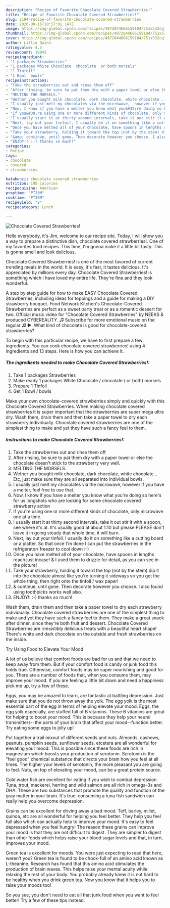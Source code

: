 ```yaml
---
description: "Recipe of Favorite Chocolate Covered Strawberries!"
title: "Recipe of Favorite Chocolate Covered Strawberries!"
slug: 2194-recipe-of-favorite-chocolate-covered-strawberries
date: 2020-08-16T10:57:01.147Z
image: https://img-global.cpcdn.com/recipes/4872044666159104/751x532cq70/chocolate-covered-strawberries-recipe-main-photo.jpg
thumbnail: https://img-global.cpcdn.com/recipes/4872044666159104/751x532cq70/chocolate-covered-strawberries-recipe-main-photo.jpg
cover: https://img-global.cpcdn.com/recipes/4872044666159104/751x532cq70/chocolate-covered-strawberries-recipe-main-photo.jpg
author: Lillie Quinn
ratingvalue: 4.4
reviewcount: 18041
recipeingredient:
- "1 packages Strawberries"
- "1 packages White Chocolate  chocolate  or both morsels"
- "1 Tinfoil"
- "1 Bowl  bowls"
recipeinstructions:
- "Take the strawberries out and rinse them off"
- "After rinsing, be sure to pat them dry with a paper towel or else the chocolate doesn&#39;t stick to the strawberry very well."
- "MELTING THE MORSELS."
- "Wether you bought milk chocolate, dark chocolate, white chocolate .. Etc, just make sure they are all separated into individual bowls."
- "I usually just melt my chocolates via the microwave,  however if you have a melter, feel free to use that."
- "Now, I know if you have a melter you know what you&#39;re doing so here&#39;s for us longshots who are looking for some chocolate covered strawberry action"
- "If you&#39;re using one or more different kinds of chocolate, only microwave one at a time."
- "I usually start it at thirty second intervals, take it out stir it with a spoon, see where it&#39;s at. It&#39;s usually good at about 1:10 but please PLEASE don&#39;t leave it in going steady that whole time, it will burn."
- "Next, lay out your tinfoil. I usually do it on something like a cutting board or a platter. So that once I&#39;m done I can put the strawberries in the refrigerator/ freezer to cool down :-)"
- "Once you have melted all of your chocolate, have spoons in lengths reach just incase! &amp; I used them to drizzle for detail, as you can see in the picture!"
- "Take your strawberry, holding it toward the top (not by the stem) dip it into the chocolate almost like you&#39;re turning it sideways so you get the whole thing, then right onto the tinfoil / wax paper!"
- "&amp; continue, until gone. Then decorate however you choose. I also found using toothpicks works well also."
- "ENJOY!! :-) thanks so much!"
categories:
- Recipe
tags:
- chocolate
- covered
- strawberries

katakunci: chocolate covered strawberries 
nutrition: 195 calories
recipecuisine: American
preptime: "PT29M"
cooktime: "PT39M"
recipeyield: "2"
recipecategory: Lunch

---
```



![Chocolate Covered Strawberries!](https://img-global.cpcdn.com/recipes/4872044666159104/751x532cq70/chocolate-covered-strawberries-recipe-main-photo.jpg)

Hello everybody, it's Jim, welcome to our recipe site. Today, I will show you a way to prepare a distinctive dish, chocolate covered strawberries!. One of my favorites food recipes. This time, I'm gonna make it a little bit tasty. This is gonna smell and look delicious.

Chocolate Covered Strawberries! is one of the most favored of current trending meals in the world. It is easy, it's fast, it tastes delicious. It's appreciated by millions every day. Chocolate Covered Strawberries! is something which I have loved my entire life. They're fine and they look wonderful.

A step by step guide for how to make EASY Chocolate Covered Strawberries, including ideas for toppings and a guide for making a DIY strawberry bouquet. Food Network Kitchen&#39;s Chocolate-Covered Strawberries are perfect as a sweet party treat or as a romantic dessert for two. Official music video for &#34;Chocolate Covered Strawberries&#34; by NEEKS &amp; produced CYBEREALITY. ♫ Subscribe for more emotional music on the regular ♫ ►. What kind of chocolate is good for chocolate-covered strawberries?


To begin with this particular recipe, we have to first prepare a few ingredients. You can cook chocolate covered strawberries! using 4 ingredients and 13 steps. Here is how you can achieve it.

<!--inarticleads1-->

##### The ingredients needed to make Chocolate Covered Strawberries!:

1. Take 1 packages Strawberries
1. Make ready 1 packages White Chocolate / chocolate ( or both) morsels
1. Prepare 1 Tinfoil
1. Get 1 Bowl / bowls


Make your own chocolate-covered strawberries simply and quickly with this Chocolate Covered Strawberries. When making chocolate covered strawberries it is super important that the strawberries are super mega ultra dry. Wash them, drain them and then take a paper towel to dry each strawberry individually. Chocolate covered strawberries are one of the simplest thing to make and yet they have such a fancy feel to them. 

<!--inarticleads2-->

##### Instructions to make Chocolate Covered Strawberries!:

1. Take the strawberries out and rinse them off
1. After rinsing, be sure to pat them dry with a paper towel or else the chocolate doesn&#39;t stick to the strawberry very well.
1. MELTING THE MORSELS.
1. Wether you bought milk chocolate, dark chocolate, white chocolate .. Etc, just make sure they are all separated into individual bowls.
1. I usually just melt my chocolates via the microwave,  however if you have a melter, feel free to use that.
1. Now, I know if you have a melter you know what you&#39;re doing so here&#39;s for us longshots who are looking for some chocolate covered strawberry action
1. If you&#39;re using one or more different kinds of chocolate, only microwave one at a time.
1. I usually start it at thirty second intervals, take it out stir it with a spoon, see where it&#39;s at. It&#39;s usually good at about 1:10 but please PLEASE don&#39;t leave it in going steady that whole time, it will burn.
1. Next, lay out your tinfoil. I usually do it on something like a cutting board or a platter. So that once I&#39;m done I can put the strawberries in the refrigerator/ freezer to cool down :-)
1. Once you have melted all of your chocolate, have spoons in lengths reach just incase! &amp; I used them to drizzle for detail, as you can see in the picture!
1. Take your strawberry, holding it toward the top (not by the stem) dip it into the chocolate almost like you&#39;re turning it sideways so you get the whole thing, then right onto the tinfoil / wax paper!
1. &amp; continue, until gone. Then decorate however you choose. I also found using toothpicks works well also.
1. ENJOY!! :-) thanks so much!


Wash them, drain them and then take a paper towel to dry each strawberry individually. Chocolate covered strawberries are one of the simplest thing to make and yet they have such a fancy feel to them. They make a great snack after dinner, since they&#39;re both fruit and dessert. Chocolate Covered Strawberries are irresistibly delicious treats with a beautiful heart shape! There&#39;s white and dark chocolate on the outside and fresh strawberries on the inside. 

Try Using Food to Elevate Your Mood


A lot of us believe that comfort foods are bad for us and that we need to keep away from them. But if your comfort food is candy or junk food this holds true. Otherwise, comfort foods may be super nourishing and good for you. There are a number of foods that, when you consume them, may improve your mood. If you are feeling a little bit down and need a happiness pick me up, try a few of these.

Eggs, you may be amazed to learn, are fantastic at battling depression. Just make sure that you do not throw away the yolk. The egg yolk is the most essential part of the egg in terms of helping elevate your mood. Eggs, the egg yolk especially, are stuffed full of B vitamins. These B vitamins are great for helping to boost your mood. This is because they help your neural transmitters--the parts of your brain that affect your mood--function better. Try eating some eggs to jolly up!

Put together a trail mixout of different seeds and nuts. Almonds, cashews, peanuts, pumpkin seeds, sunflower seeds, etcetera are all wonderful for elevating your mood. This is possible since these foods are rich in magnesium which boosts your production of serotonin. Serotonin is the "feel good" chemical substance that directs your brain how you feel at all times. The higher your levels of serotonin, the more pleasant you are going to feel. Nuts, on top of elevating your mood, can be a great protein source.

Cold water fish are excellent for eating if you wish to combat depression. Tuna, trout, mackerel, herring and wild salmon are all rich in omega-3s and DHA. These are two substances that promote the quality and function of the gray matter in your brain. It's true: consuming a tuna fish sandwich can really help you overcome depression. 

Grains can be excellent for driving away a bad mood. Teff, barley, millet, quinoa, etc are all wonderful for helping you feel better. They help you feel full also which can actually help to improve your mood. It's easy to feel depressed when you feel hungry! The reason these grains can improve your mood is that they are not difficult to digest. They are simpler to digest than other foods which helps raise your blood sugar levels and that, in turn, improves your mood.

Green tea is excellent for moods. You were just expecting to read that here, weren't you? Green tea is found to be chock-full of an amino acid known as L-theanine. Research has found that this amino acid stimulates the production of brain waves. This helps raise your mental acuity while relaxing the rest of your body. You probably already knew it is not hard to be healthy when you drink green tea. Now you know that it helps you to raise your moods too!

So you see, you don't need to eat all that junk food when you want to feel better! Try  a few  of  these  tips  instead.

